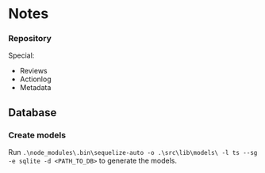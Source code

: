 # Notes

### Repository

Special:

- Reviews
- Actionlog
- Metadata

## Database

### Create models

Run `.\node_modules\.bin\sequelize-auto -o .\src\lib\models\ -l ts --sg -e sqlite -d <PATH_TO_DB>` to generate the models.
